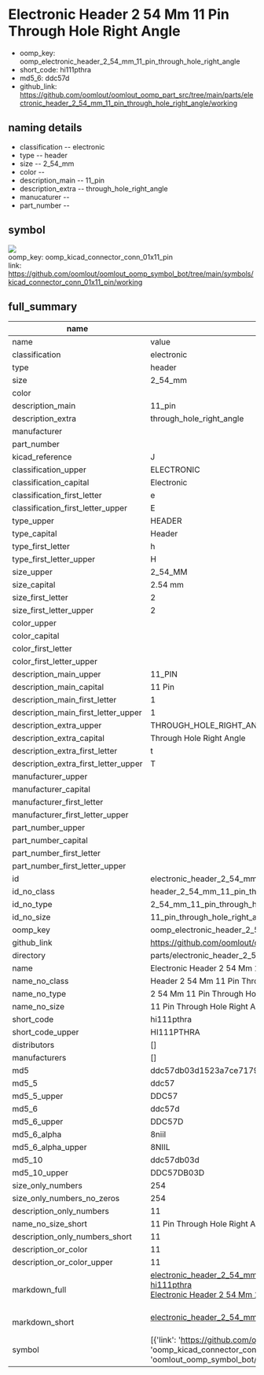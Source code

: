 # Electronic Header 2 54 Mm 11 Pin Through Hole Right Angle

  
* oomp_key: oomp_electronic_header_2_54_mm_11_pin_through_hole_right_angle 
* short_code: hi111pthra
* md5_6: ddc57d  
* github_link: https://github.com/oomlout/oomlout_oomp_part_src/tree/main/parts/electronic_header_2_54_mm_11_pin_through_hole_right_angle/working  
## naming details
* classification -- electronic
* type -- header
* size -- 2_54_mm
* color -- 
* description_main -- 11_pin
* description_extra -- through_hole_right_angle
* manucaturer -- 
* part_number -- 



## symbol

![](symbol/{index}}/working/working_600.png)  
oomp_key: oomp_kicad_connector_conn_01x11_pin  
link: https://github.com/oomlout/oomlout_oomp_symbol_bot/tree/main/symbols/kicad_connector_conn_01x11_pin/working  


## full_summary
| name | value | 
| --- | --- | 
| name | value | 
| classification | electronic | 
| type | header | 
| size | 2_54_mm | 
| color |  | 
| description_main | 11_pin | 
| description_extra | through_hole_right_angle | 
| manufacturer |  | 
| part_number |  | 
| kicad_reference | J | 
| classification_upper | ELECTRONIC | 
| classification_capital | Electronic | 
| classification_first_letter | e | 
| classification_first_letter_upper | E | 
| type_upper | HEADER | 
| type_capital | Header | 
| type_first_letter | h | 
| type_first_letter_upper | H | 
| size_upper | 2_54_MM | 
| size_capital | 2.54 mm | 
| size_first_letter | 2 | 
| size_first_letter_upper | 2 | 
| color_upper |  | 
| color_capital |  | 
| color_first_letter |  | 
| color_first_letter_upper |  | 
| description_main_upper | 11_PIN | 
| description_main_capital | 11 Pin | 
| description_main_first_letter | 1 | 
| description_main_first_letter_upper | 1 | 
| description_extra_upper | THROUGH_HOLE_RIGHT_ANGLE | 
| description_extra_capital | Through Hole Right Angle | 
| description_extra_first_letter | t | 
| description_extra_first_letter_upper | T | 
| manufacturer_upper |  | 
| manufacturer_capital |  | 
| manufacturer_first_letter |  | 
| manufacturer_first_letter_upper |  | 
| part_number_upper |  | 
| part_number_capital |  | 
| part_number_first_letter |  | 
| part_number_first_letter_upper |  | 
| id | electronic_header_2_54_mm_11_pin_through_hole_right_angle | 
| id_no_class | header_2_54_mm_11_pin_through_hole_right_angle | 
| id_no_type | 2_54_mm_11_pin_through_hole_right_angle | 
| id_no_size | 11_pin_through_hole_right_angle | 
| oomp_key | oomp_electronic_header_2_54_mm_11_pin_through_hole_right_angle | 
| github_link | https://github.com/oomlout/oomlout_oomp_part_src/tree/main/parts/electronic_header_2_54_mm_11_pin_through_hole_right_angle/working | 
| directory | parts/electronic_header_2_54_mm_11_pin_through_hole_right_angle | 
| name | Electronic Header 2 54 Mm 11 Pin Through Hole Right Angle | 
| name_no_class | Header 2 54 Mm 11 Pin Through Hole Right Angle | 
| name_no_type | 2 54 Mm 11 Pin Through Hole Right Angle | 
| name_no_size | 11 Pin Through Hole Right Angle | 
| short_code | hi111pthra | 
| short_code_upper | HI111PTHRA | 
| distributors | [] | 
| manufacturers | [] | 
| md5 | ddc57db03d1523a7ce71795cde1956ac | 
| md5_5 | ddc57 | 
| md5_5_upper | DDC57 | 
| md5_6 | ddc57d | 
| md5_6_upper | DDC57D | 
| md5_6_alpha | 8niil | 
| md5_6_alpha_upper | 8NIIL | 
| md5_10 | ddc57db03d | 
| md5_10_upper | DDC57DB03D | 
| size_only_numbers | 254 | 
| size_only_numbers_no_zeros | 254 | 
| description_only_numbers | 11 | 
| name_no_size_short | 11 Pin Through Hole Right Angle | 
| description_only_numbers_short | 11 | 
| description_or_color | 11 | 
| description_or_color_upper | 11 | 
| markdown_full | [electronic_header_2_54_mm_11_pin_through_hole_right_angle](https://github.com/oomlout/oomlout_oomp_part_src/tree/main/parts/electronic_header_2_54_mm_11_pin_through_hole_right_angle/working)<br>[hi111pthra](https://github.com/oomlout/oomlout_oomp_part_src/tree/main/parts/electronic_header_2_54_mm_11_pin_through_hole_right_angle/working)<br>[Electronic Header 2 54 Mm 11 Pin Through Hole Right Angle](https://github.com/oomlout/oomlout_oomp_part_src/tree/main/parts/electronic_header_2_54_mm_11_pin_through_hole_right_angle/working)<br><br> | 
| markdown_short | [electronic_header_2_54_mm_11_pin_through_hole_right_angle](https://github.com/oomlout/oomlout_oomp_part_src/tree/main/parts/electronic_header_2_54_mm_11_pin_through_hole_right_angle/working)<br><br> | 
| symbol | [{'link': 'https://github.com/oomlout/oomlout_oomp_symbol_bot/tree/main/symbols/kicad_connector_conn_01x11_pin', 'oomp_key': 'oomp_kicad_connector_conn_01x11_pin', 'directory': 'oomlout_oomp_symbol_bot/symbols/kicad_connector_conn_01x11_pin//working/working.kicad_sym', 'index': 0}] | 
